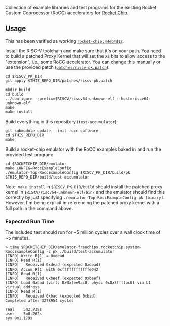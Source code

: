 Collection of example libraries and test programs for the existing Rocket Custom Coprocessor (RoCC) accelerators for [Rocket Chip](https://github.com/ucb-bar/rocket-chip).

## Usage

This has been verified as working [`rocket-chip:44eb4d12`](https://github.com/ucb-bar/rocket-chip/tree/44eb4d12).

Install the RISC-V toolchain and make sure that it's on your path. You need to build a patched Proxy Kernel that will set the `XS` bits to allow access to the "extension", i.e., some RoCC accelerator. You can change this manually or use the provided patch ([`patches/riscv-pk.patch`](patches/riscv-pk.patch)):
```
cd $RISCV_PK_DIR
git apply $THIS_REPO_DIR/patches/riscv-pk.patch

mkdir build
cd build
../configure --prefix=$RISCV/riscv64-unknown-elf --host=riscv64-unknown-elf
make
make install
```

Build everything in this repository (`test-accumulator`):
```
git submodule update --init rocc-software
cd $THIS_REPO_DIR
make
```

Build a rocket-chip emulator with the RoCC examples baked in and run the provided test program:
```
cd $ROCKETCHIP_DIR/emulator
make CONFIG=RoccExampleConfig
./emulator-Top-RoccExampleConfig $RISCV_PK_DIR/build/pk $THIS_REPO_DIR/build/test-accumulator
```
Note: `make install` in `$RISCV_PK_DIR/build` should install the patched proxy kernel in `$RISCV/riscv64-unknown-elf/bin/` and the emulator should find this correctly by just specifying `./emulator-Top-RoccExampleConfig pk [binary]`. However, I'm being explicit in referencing the patched proxy kernel with a full path in the command above.

### Expected Run Time

The included test should run for ~5 million cycles over a wall clock time of ~5 minutes.

```
> time $ROCKETCHIP_DIR/emulator-freechips.rocketchip.system-RoccExampleConfig -c pk ./build/test-accumulator
[INFO] Write R[1] = 0xdead
[INFO] Read R[1]
[INFO]   Received 0xdead (expected 0xdead)
[INFO] Accum R[1] with 0xffffffffffffe042
[INFO] Read R[1]
[INFO]   Received 0xbeef (expected 0xbeef)
[INFO] Load 0xbad (virt: 0x0xfee9ac0, phys: 0x0x8ffffac0) via L1 virtual address
[INFO] Read R[1]
[INFO]   Received 0xbad (expected 0xbad)
Completed after 3278954 cycles

real	5m2.738s
user	5m0.262s
sys	0m1.179s
```
